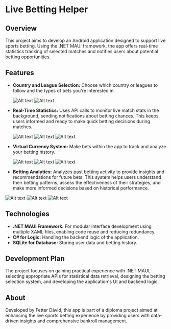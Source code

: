 # Live Betting Helper

## Overview
This project aims to develop an Android application designed to support live sports betting. Using the .NET MAUI framework, the app offers real-time statistics tracking of selected matches and notifies users about potential betting opportunities.

## Features
- **Country and League Selection:** Choose which country or leagues to follow and the types of bets you're interested in.
  
  ![Alt text](https://i.imgur.com/PZ9rexx.png) ![Alt text](https://i.imgur.com/01RSPny.png)
  
- **Real-Time Statistics:** Uses API calls to monitor live match stats in the background, sending notifications about betting chances. This keeps users informed and ready to make quick betting decisions during matches.

  ![Alt text](https://i.imgur.com/dy3uEEn.png) ![Alt text](https://i.imgur.com/nIJiuoe.png) ![Alt text](https://i.imgur.com/hDOCOlu.png)
  
- **Virtual Currency System:** Make bets within the app to track and analyze your betting history.

  ![Alt text](https://i.imgur.com/Mzm6FyH.png) ![Alt text](https://i.imgur.com/SwzlaGh.png) ![Alt text](https://i.imgur.com/wKXEqce.png)

- **Betting Analytics:** Analyzes past betting activity to provide insights and recommendations for future bets. This system helps users understand their betting patterns, assess the effectiveness of their strategies, and make more informed decisions based on historical performance.

![Alt text](https://i.imgur.com/NQYtIRH.png) ![Alt text](https://i.imgur.com/xp99UZQ.png) ![Alt text](https://i.imgur.com/S2BeO9e.png)

## Technologies
- **.NET MAUI Framework:** For modular interface development using multiple XAML files, enabling code reuse and reducing redundancy.
- **C# for Logic:** Handling the backend logic of the application.
- **SQLite for Database:** Storing user data and betting history.

## Development Plan
The project focuses on gaining practical experience with .NET MAUI, selecting appropriate APIs for statistical data retrieval, designing the betting selection system, and developing the application's UI and backend logic.

## About
Developed by Fetter Dávid, this app is part of a diploma project aimed at enhancing the live sports betting experience by providing users with data-driven insights and comprehensive bankroll management.

